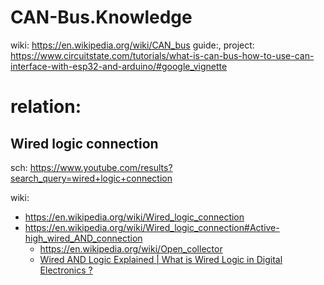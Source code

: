 # CAN-Bus.Knowledge
wiki: https://en.wikipedia.org/wiki/CAN_bus guide:, project: https://www.circuitstate.com/tutorials/what-is-can-bus-how-to-use-can-interface-with-esp32-and-arduino/#google_vignette

# relation:
## Wired logic connection
sch: https://www.youtube.com/results?search_query=wired+logic+connection

wiki:
- https://en.wikipedia.org/wiki/Wired_logic_connection
- https://en.wikipedia.org/wiki/Wired_logic_connection#Active-high_wired_AND_connection
  - https://en.wikipedia.org/wiki/Open_collector
  - [Wired AND Logic Explained | What is Wired Logic in Digital Electronics ?](https://youtu.be/huj-pLr0-3w)

